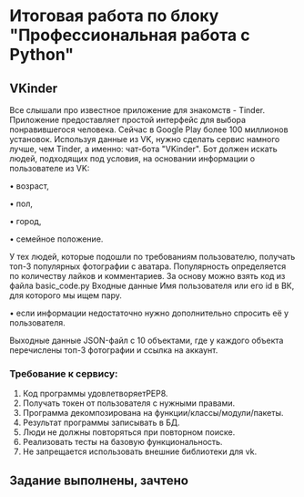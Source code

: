 # Итоговая работа по блоку "Профессиональная работа с Python"
## VKinder
Все слышали про известное приложение для знакомств - Tinder. Приложение предоставляет простой интерфейс для выбора понравившегося человека. Сейчас в Google Play более 100 миллионов установок.
Используя данные из VK, нужно сделать сервис намного лучше, чем Tinder, а именно: чат-бота "VKinder". Бот должен искать людей, подходящих под условия, на основании информации о пользователе из VK:

•	возраст,

•	пол,

•	город,

•	семейное положение.

У тех людей, которые подошли по требованиям пользователю, получать топ-3 популярных фотографии с аватара. Популярность определяется по количеству лайков и комментариев.
За основу можно взять код из файла basic_code.py
Входные данные
Имя пользователя или его id в ВК, для которого мы ищем пару.

•	если информации недостаточно нужно дополнительно спросить её у пользователя.

Выходные данные
JSON-файл с 10 объектами, где у каждого объекта перечислены топ-3 фотографии и ссылка на аккаунт.

### Требование к сервису:

1.	Код программы удовлетворяетPEP8.
2.	Получать токен от пользователя с нужными правами.
3.	Программа декомпозирована на функции/классы/модули/пакеты.
4.	Результат программы записывать в БД.
5.	Люди не должны повторяться при повторном поиске.
6.	Реализовать тесты на базовую функциональность.
7.	Не запрещается использовать внешние библиотеки для vk.

## Заданиe выполнены, зачтено
